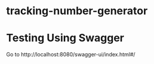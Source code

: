 # tracking-number-generator


# Testing Using Swagger
 
Go to http://localhost:8080/swagger-ui/index.html#/